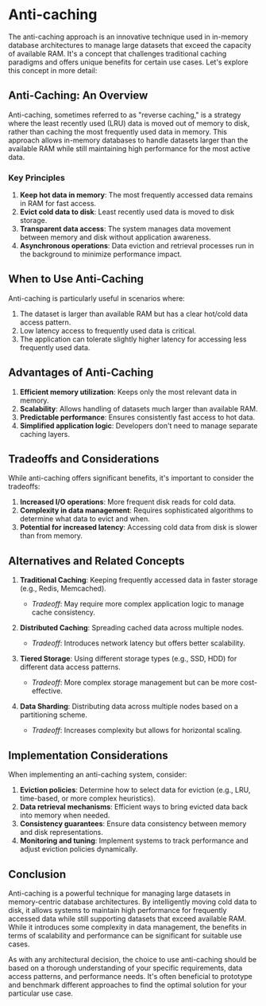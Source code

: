 # Anti-caching

The anti-caching approach is an innovative technique used in in-memory database architectures to manage large datasets that exceed the capacity of available RAM. It's a concept that challenges traditional caching paradigms and offers unique benefits for certain use cases. Let's explore this concept in more detail:

## Anti-Caching: An Overview

Anti-caching, sometimes referred to as "reverse caching," is a strategy where the least recently used (LRU) data is moved out of memory to disk, rather than caching the most frequently used data in memory. This approach allows in-memory databases to handle datasets larger than the available RAM while still maintaining high performance for the most active data.

### Key Principles

1. **Keep hot data in memory**: The most frequently accessed data remains in RAM for fast access.
2. **Evict cold data to disk**: Least recently used data is moved to disk storage.
3. **Transparent data access**: The system manages data movement between memory and disk without application awareness.
4. **Asynchronous operations**: Data eviction and retrieval processes run in the background to minimize performance impact.

## When to Use Anti-Caching

Anti-caching is particularly useful in scenarios where:

1. The dataset is larger than available RAM but has a clear hot/cold data access pattern.
2. Low latency access to frequently used data is critical.
3. The application can tolerate slightly higher latency for accessing less frequently used data.

## Advantages of Anti-Caching

1. **Efficient memory utilization**: Keeps only the most relevant data in memory.
2. **Scalability**: Allows handling of datasets much larger than available RAM.
3. **Predictable performance**: Ensures consistently fast access to hot data.
4. **Simplified application logic**: Developers don't need to manage separate caching layers.

## Tradeoffs and Considerations

While anti-caching offers significant benefits, it's important to consider the tradeoffs:

1. **Increased I/O operations**: More frequent disk reads for cold data.
2. **Complexity in data management**: Requires sophisticated algorithms to determine what data to evict and when.
3. **Potential for increased latency**: Accessing cold data from disk is slower than from memory.

## Alternatives and Related Concepts

1. **Traditional Caching**: Keeping frequently accessed data in faster storage (e.g., Redis, Memcached).

   - _Tradeoff_: May require more complex application logic to manage cache consistency.

2. **Distributed Caching**: Spreading cached data across multiple nodes.

   - _Tradeoff_: Introduces network latency but offers better scalability.

3. **Tiered Storage**: Using different storage types (e.g., SSD, HDD) for different data access patterns.

   - _Tradeoff_: More complex storage management but can be more cost-effective.

4. **Data Sharding**: Distributing data across multiple nodes based on a partitioning scheme.
   - _Tradeoff_: Increases complexity but allows for horizontal scaling.

## Implementation Considerations

When implementing an anti-caching system, consider:

1. **Eviction policies**: Determine how to select data for eviction (e.g., LRU, time-based, or more complex heuristics).
2. **Data retrieval mechanisms**: Efficient ways to bring evicted data back into memory when needed.
3. **Consistency guarantees**: Ensure data consistency between memory and disk representations.
4. **Monitoring and tuning**: Implement systems to track performance and adjust eviction policies dynamically.

## Conclusion

Anti-caching is a powerful technique for managing large datasets in memory-centric database architectures. By intelligently moving cold data to disk, it allows systems to maintain high performance for frequently accessed data while still supporting datasets that exceed available RAM. While it introduces some complexity in data management, the benefits in terms of scalability and performance can be significant for suitable use cases.

As with any architectural decision, the choice to use anti-caching should be based on a thorough understanding of your specific requirements, data access patterns, and performance needs. It's often beneficial to prototype and benchmark different approaches to find the optimal solution for your particular use case.
